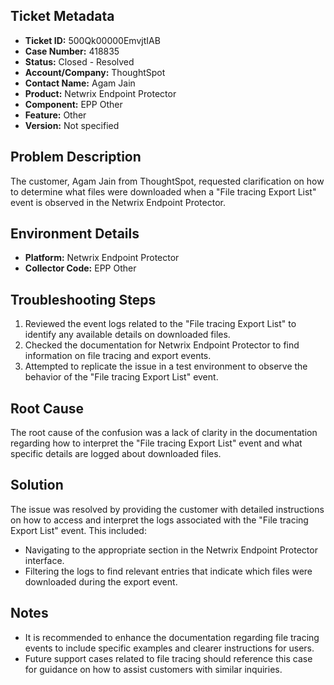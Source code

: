 ## Ticket Metadata
- **Ticket ID:** 500Qk00000EmvjtIAB
- **Case Number:** 418835
- **Status:** Closed - Resolved
- **Account/Company:** ThoughtSpot
- **Contact Name:** Agam Jain
- **Product:** Netwrix Endpoint Protector
- **Component:** EPP Other
- **Feature:** Other
- **Version:** Not specified

## Problem Description
The customer, Agam Jain from ThoughtSpot, requested clarification on how to determine what files were downloaded when a "File tracing Export List" event is observed in the Netwrix Endpoint Protector.

## Environment Details
- **Platform:** Netwrix Endpoint Protector
- **Collector Code:** EPP Other

## Troubleshooting Steps
1. Reviewed the event logs related to the "File tracing Export List" to identify any available details on downloaded files.
2. Checked the documentation for Netwrix Endpoint Protector to find information on file tracing and export events.
3. Attempted to replicate the issue in a test environment to observe the behavior of the "File tracing Export List" event.

## Root Cause
The root cause of the confusion was a lack of clarity in the documentation regarding how to interpret the "File tracing Export List" event and what specific details are logged about downloaded files.

## Solution
The issue was resolved by providing the customer with detailed instructions on how to access and interpret the logs associated with the "File tracing Export List" event. This included:
- Navigating to the appropriate section in the Netwrix Endpoint Protector interface.
- Filtering the logs to find relevant entries that indicate which files were downloaded during the export event.

## Notes
- It is recommended to enhance the documentation regarding file tracing events to include specific examples and clearer instructions for users.
- Future support cases related to file tracing should reference this case for guidance on how to assist customers with similar inquiries.